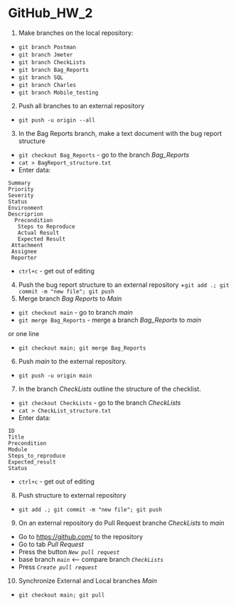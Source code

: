 # GitHub_HW_2

1. Make branches on the local repository:
+ `git branch Postman`
+ `git branch Jmeter`
+ `git branch CheckLists`
+ `git branch Bag_Reports`
+ `git branch SQL`
+ `git branch Charles`
+ `git branch Mobile_testing`
2. Push all branches to an external repository
+ `git push -u origin --all`
3. In the Bag Reports branch, make a text document with the bug report structure
+ `git checkout Bag_Reports` - go to the branch _Bag_Reports_
+ `cat > BagReport_structure.txt`
+ Enter data:
```
Summary
Priority
Severity
Status
Environment
Descriprion
  Precondition
   Steps to Reproduce
   Actual Result
   Expected Result
 Attachment
 Assignee
 Reporter
```
+ `ctrl+c` - get out of editing
4. Push the bug report structure to an external repository
+`git add .; git commit -m "new file"; git push`
5. Merge branch _Bag Reports_ to _Main_
+ `git checkout main` - go to branch _main_
+ `git merge Bag_Reports` - merge a branch _Bag_Reports_ to _main_

or one line

+ `git checkout main; git merge Bag_Reports`
6. Push _main_ to the external repository.
+ `git push -u origin main`
7. In the branch _CheckLists_ outline the structure of the checklist.
+ `git checkout CheckLists` - go to the branch _CheckLists_
+ `cat > CheckList_structure.txt`
+ Enter data:
```
ID
Title
Precondition
Module
Steps_to_reproduce
Expected_result
Status
```
+ `ctrl+c` - get out of editing
8. Push structure to external repository
+ `git add .; git commit -m "new file"; git push`
9. On an external repository do Pull Request branche _CheckLists_ to _main_
+ Go to https://github.com/ to the repository
+ Go to tab _Pull Request_
+ Press the button _`New pull request`_
+ base branch _`main`_ <-- compare branch _`CheckLists`_
+ Press _`Create pull request`_
10. Synchronize External and Local branches _Main_
+ `git checkout main; git pull`
